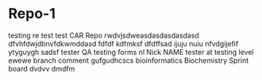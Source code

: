 # Repo-1
testing
re test
test
CAR
Repo
rwdvjsdweasdasdasdasdasd
dfvhfdwjdbnvfdkwmddasd
fdfdf kdfmksf
dfdffsad
ijuju nuiu
nfvdgijefif
ytyguygh
sadsf
tester
QA testing forms
nl
Nick NAME
tester at testing level
ewewe
branch comment
gufgudhcscs
bioinformatics
Biochemistry 
Sprint board
dvdvv dmdfm
